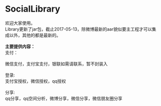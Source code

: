 # SocialLibrary
欢迎大家使用。<br>
Library更新了jar包，截止2017-05-13，除微博最新的aar貌似要主工程才可以集成以外，其他的都是最新的。<br><br>
<B>主要提供内容：</B><br>
支付：<br><br>
微信支付，支付宝支付，银联如需请联系，暂不封装入<br><br>
登录:<br>
支付宝授权，微信授权，qq授权<br><br>
分享:<br>
qq分享，qq空间分析，微博分享，微信分享，微信朋友圈分享